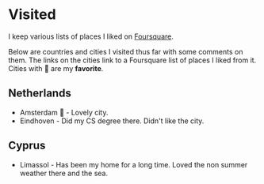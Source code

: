 # Visited

I keep various lists of places I liked on [Foursquare](https://foursquare.com/user/458393289).

Below are countries and cities I visited thus far with some comments on them. The links on the cities link to a Foursquare list of places I liked from it. Cities with 🌟 are my **favorite**.

## Netherlands

- Amsterdam 🌟 - Lovely city.
- Eindhoven - Did my CS degree there. Didn't like the city.

## Cyprus

- Limassol - Has been my home for a long time. Loved the non summer weather there and the sea.
